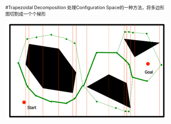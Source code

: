 #Trapezoidal Decomposition
处理Configuration Space的一种方法，将多边形图切割成一个个梯形

![Alt text](./1546201910730.png)
